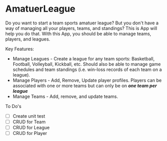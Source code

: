 # AmatuerLeague
Do you want to start a team sports amatuer league? But you don't have a way of managing all your players, teams, and standings? This is App will help you do that. With this App, you should be able to manage teams, players, and leagues.

Key Features:
* Manage Leagues - Create a league for any team sports: Basketball, Football, Volleyball, Kickball, etc. Should also be able to manage game schedules and team standings (i.e. win-loss records of each team on a league).
* Manage Players - Add, Remove, Update player profiles. Players can be associated with one or more teams but can only be on ***one team per league***
* Manage Teams - Add, remove, and update teams. 

To Do's
- [ ] Create unit test
- [ ] CRUD for Team
- [ ] CRUD for League
- [ ] CRUD for Player
